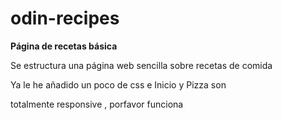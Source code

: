 # odin-recipes

**Página de recetas básica**

Se estructura una página web sencilla sobre recetas de comida

Ya le he añadido un poco de css e Inicio y Pizza son

totalmente responsive , porfavor funciona